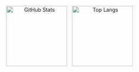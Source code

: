 <p align="center">
  <img src="https://github-readme-stats.vercel.app/api?username=AbdFaiz&show_icons=true&theme=tokyonight" alt="GitHub Stats" height="165" style="margin-right: 10px;"/>
  <img src="https://github-readme-stats.vercel.app/api/top-langs/?username=AbdFaiz&layout=compact&theme=tokyonight" alt="Top Langs" height="165"/>
</p>

<!--
**AbdFaiz/AbdFaiz** is a ✨ _special_ ✨ repository because its `README.md` (this file) appears on your GitHub profile.

Here are some ideas to get you started:

- 🔭 I’m currently working on ...
- 🌱 I’m currently learning ...
- 👯 I’m looking to collaborate on ...
- 🤔 I’m looking for help with ...
- 💬 Ask me about ...
- 📫 How to reach me: ...
- 😄 Pronouns: ...
- ⚡ Fun fact: ...
-->
